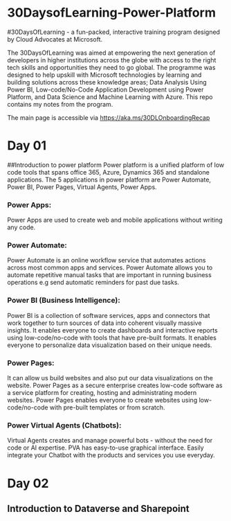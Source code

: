 
# 30DaysofLearning-Power-Platform

#30DaysOfLearning - a fun-packed, interactive training program designed by Cloud Advocates at Microsoft.

The 30DaysOfLearning was aimed at empowering the next generation of developers in higher institutions across the globe with access to the right tech skills and opportunities they need to go global.
 The programme was designed to help upskill with Microsoft technologies by learning and building solutions across these knowledge areas; Data Analysis Using Power BI, Low-code/No-Code Application Development using Power Platform, and Data Science and Machine Learning with Azure. This repo contains my notes from the program. 

The main page is accessible via https://aka.ms/30DLOnboardingRecap



# Day 01
##Introduction to power platform
Power platform is a unified platform of low code tools that spans office 365, Azure, Dynamics 365 and standalone applications.
The 5 applications in power platform are Power Automate, Power BI, Power Pages, Virtual Agents, Power Apps.
 ### Power Apps: 
Power Apps are used to create web and mobile applications without writing any code.
### Power Automate:
Power Automate is an online workflow service that automates actions across most common apps and services. Power Automate allows you to automate repetitive manual tasks that are important in running business operations e.g send automatic reminders for past due tasks.
### Power BI (Business Intelligence):
Power BI is a collection of software services, apps and connectors that work together to turn sources of data into coherent visually massive insights. 
It enables everyone to create dashboards and interactive reports using low-code/no-code with tools that have pre-built formats. It enables everyone to personalize data visualization based on their unique needs.
### Power Pages:
It can allow us build websites and also put our data visualizations on the website. Power Pages as a secure enterprise creates low-code software as a service platform for creating, hosting and administrating modern websites. Power Pages enables everyone to create websites using low-code/no-code with pre-built templates or from scratch.
### Power Virtual Agents (Chatbots):
Virtual Agents creates and manage powerful bots - without the need for code or AI expertise. PVA has easy-to-use graphical interface. Easily integrate your Chatbot with the products and services you use everyday.

# Day 02
## Introduction to Dataverse and Sharepoint 
